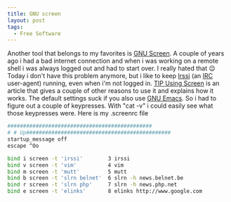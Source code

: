 ```yaml
---
title: GNU screen
layout: post
tags:
  - Free Software
---
```

Another tool that belongs to my favorites is [GNU Screen](http://www.gnu.org/software/screen/). A couple of years ago i had a bad internet connection and when i was working on a remote shell i was always logged out and had to start over. I really hated that 😉 Today i don't have this problem anymore, but i like to keep [Irssi](http://www.irssi.org) (an [IRC](http://en.wikipedia.org/wiki/IRC) user-agent) running, even when i'm not logged in. [TIP Using Screen](http://gentoo-wiki.com/TIP_Using_screen) is an article that gives a couple of other reasons to use it and explains how it works. The default settings suck if you also use [GNU Emacs](http://www.gnu.org/software/emacs/). So i had to figure out a couple of keypresses. With "cat -v" i could easily see what those keypresses were. Here is my .screenrc file

```bash
##############################################
# # Up##############################################
startup_message off
escape ^Oo

bind i screen -t 'irssi'        3 irssi
bind v screen -t 'vim'          4 vim
bind m screen -t 'mutt'         5 mutt
bind b screen -t 'slrn belnet'  6 slrn -h news.belnet.be
bind r screen -t 'slrn php'     7 slrn -h news.php.net
bind e screen -t 'elinks'       8 elinks http://www.google.com
```
